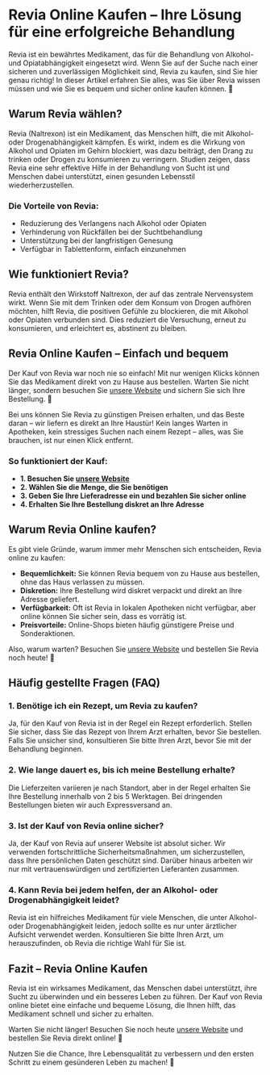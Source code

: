 # Revia Online Kaufen – Ihre Lösung für eine erfolgreiche Behandlung

Revia ist ein bewährtes Medikament, das für die Behandlung von Alkohol- und Opiatabhängigkeit eingesetzt wird. Wenn Sie auf der Suche nach einer sicheren und zuverlässigen Möglichkeit sind, Revia zu kaufen, sind Sie hier genau richtig! In dieser Artikel erfahren Sie alles, was Sie über Revia wissen müssen und wie Sie es bequem und sicher online kaufen können. 🌟

## Warum Revia wählen?

Revia (Naltrexon) ist ein Medikament, das Menschen hilft, die mit Alkohol- oder Drogenabhängigkeit kämpfen. Es wirkt, indem es die Wirkung von Alkohol und Opiaten im Gehirn blockiert, was dazu beiträgt, den Drang zu trinken oder Drogen zu konsumieren zu verringern. Studien zeigen, dass Revia eine sehr effektive Hilfe in der Behandlung von Sucht ist und Menschen dabei unterstützt, einen gesunden Lebensstil wiederherzustellen.

### Die Vorteile von Revia:

- Reduzierung des Verlangens nach Alkohol oder Opiaten
- Verhinderung von Rückfällen bei der Suchtbehandlung
- Unterstützung bei der langfristigen Genesung
- Verfügbar in Tablettenform, einfach einzunehmen

## Wie funktioniert Revia?

Revia enthält den Wirkstoff Naltrexon, der auf das zentrale Nervensystem wirkt. Wenn Sie mit dem Trinken oder dem Konsum von Drogen aufhören möchten, hilft Revia, die positiven Gefühle zu blockieren, die mit Alkohol oder Opiaten verbunden sind. Dies reduziert die Versuchung, erneut zu konsumieren, und erleichtert es, abstinent zu bleiben.

## Revia Online Kaufen – Einfach und bequem

Der Kauf von Revia war noch nie so einfach! Mit nur wenigen Klicks können Sie das Medikament direkt von zu Hause aus bestellen. Warten Sie nicht länger, sondern besuchen Sie [unsere Website](https://tinyurl.com/reviabestprice) und sichern Sie sich Ihre Bestellung. 🚀

Bei uns können Sie Revia zu günstigen Preisen erhalten, und das Beste daran – wir liefern es direkt an Ihre Haustür! Kein langes Warten in Apotheken, kein stressiges Suchen nach einem Rezept – alles, was Sie brauchen, ist nur einen Klick entfernt.

### So funktioniert der Kauf:

- **1. Besuchen Sie [unsere Website](https://tinyurl.com/reviabestprice)**
- **2. Wählen Sie die Menge, die Sie benötigen**
- **3. Geben Sie Ihre Lieferadresse ein und bezahlen Sie sicher online**
- **4. Erhalten Sie Ihre Bestellung diskret an Ihre Adresse**

## Warum Revia Online kaufen?

Es gibt viele Gründe, warum immer mehr Menschen sich entscheiden, Revia online zu kaufen:

- **Bequemlichkeit:** Sie können Revia bequem von zu Hause aus bestellen, ohne das Haus verlassen zu müssen.
- **Diskretion:** Ihre Bestellung wird diskret verpackt und direkt an Ihre Adresse geliefert.
- **Verfügbarkeit:** Oft ist Revia in lokalen Apotheken nicht verfügbar, aber online können Sie sicher sein, dass es vorrätig ist.
- **Preisvorteile:** Online-Shops bieten häufig günstigere Preise und Sonderaktionen.

Also, warum warten? Besuchen Sie [unsere Website](https://tinyurl.com/reviabestprice) und bestellen Sie Revia noch heute! 🎯

## Häufig gestellte Fragen (FAQ)

### 1. Benötige ich ein Rezept, um Revia zu kaufen?

Ja, für den Kauf von Revia ist in der Regel ein Rezept erforderlich. Stellen Sie sicher, dass Sie das Rezept von Ihrem Arzt erhalten, bevor Sie bestellen. Falls Sie unsicher sind, konsultieren Sie bitte Ihren Arzt, bevor Sie mit der Behandlung beginnen.

### 2. Wie lange dauert es, bis ich meine Bestellung erhalte?

Die Lieferzeiten variieren je nach Standort, aber in der Regel erhalten Sie Ihre Bestellung innerhalb von 2 bis 5 Werktagen. Bei dringenden Bestellungen bieten wir auch Expressversand an.

### 3. Ist der Kauf von Revia online sicher?

Ja, der Kauf von Revia auf unserer Website ist absolut sicher. Wir verwenden fortschrittliche Sicherheitsmaßnahmen, um sicherzustellen, dass Ihre persönlichen Daten geschützt sind. Darüber hinaus arbeiten wir nur mit vertrauenswürdigen und zertifizierten Lieferanten zusammen.

### 4. Kann Revia bei jedem helfen, der an Alkohol- oder Drogenabhängigkeit leidet?

Revia ist ein hilfreiches Medikament für viele Menschen, die unter Alkohol- oder Drogenabhängigkeit leiden, jedoch sollte es nur unter ärztlicher Aufsicht verwendet werden. Konsultieren Sie bitte Ihren Arzt, um herauszufinden, ob Revia die richtige Wahl für Sie ist.

## Fazit – Revia Online Kaufen

Revia ist ein wirksames Medikament, das Menschen dabei unterstützt, ihre Sucht zu überwinden und ein besseres Leben zu führen. Der Kauf von Revia online bietet eine einfache und bequeme Lösung, die Ihnen hilft, das Medikament schnell und sicher zu erhalten.

Warten Sie nicht länger! Besuchen Sie noch heute [unsere Website](https://tinyurl.com/reviabestprice) und bestellen Sie Revia direkt online! 🚚

Nutzen Sie die Chance, Ihre Lebensqualität zu verbessern und den ersten Schritt zu einem gesünderen Leben zu machen! 💪
